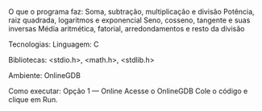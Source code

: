 O que o programa faz:
Soma, subtração, multiplicação e divisão
Potência, raiz quadrada, logaritmos e exponencial
Seno, cosseno, tangente e suas inversas
Média aritmética, fatorial, arredondamentos e resto da divisão

 Tecnologias:
Linguagem: C

Bibliotecas: <stdio.h>, <math.h>, <stdlib.h>

Ambiente: OnlineGDB

 Como executar:
Opção 1 — Online
Acesse o OnlineGDB
Cole o código e clique em Run.
